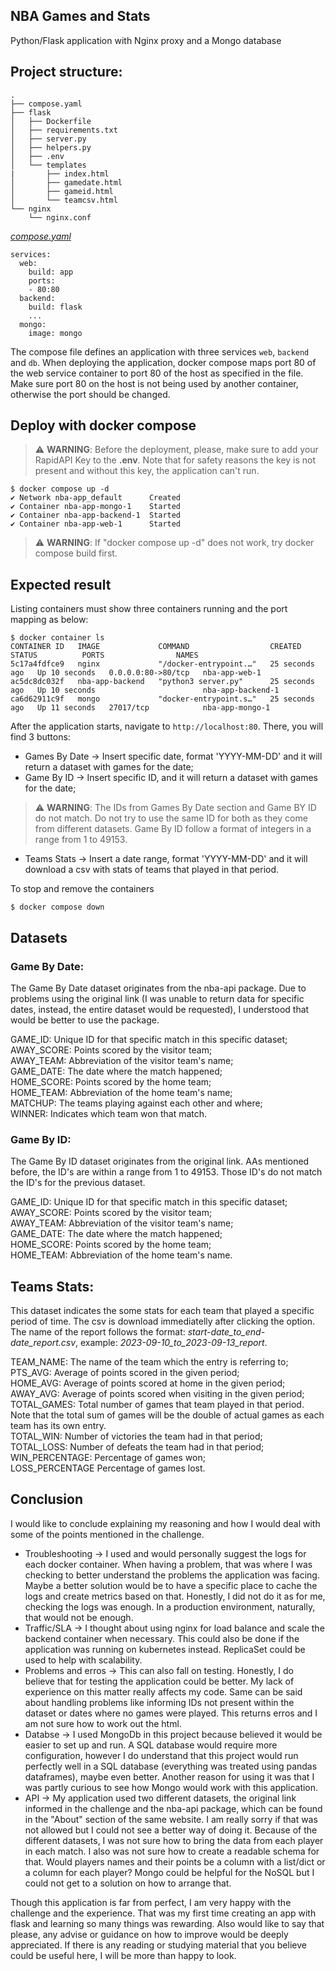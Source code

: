 ## NBA Games and Stats

Python/Flask application with Nginx proxy and a Mongo database

## Project structure:
```
.
├── compose.yaml
├── flask
│   ├── Dockerfile
│   ├── requirements.txt
│   ├── server.py
│   ├── helpers.py
│   ├── .env
│   └── templates
|       ├── index.html
│       ├── gamedate.html
│       ├── gameid.html
│       └── teamcsv.html
└── nginx
    └── nginx.conf

```

[_compose.yaml_](compose.yaml)
```
services:
  web:
    build: app
    ports:
    - 80:80
  backend:
    build: flask
    ...
  mongo:
    image: mongo
```
The compose file defines an application with three services `web`, `backend` and `db`.
When deploying the application, docker compose maps port 80 of the web service container to port 80 of the host as specified in the file.
Make sure port 80 on the host is not being used by another container, otherwise the port should be changed.

## Deploy with docker compose
  
> :warning: **WARNING**: Before the deployment, please, make sure to add your RapidAPI Key to the **.env**. Note that for safety reasons the key is not present and without this key, the application can't run.

```
$ docker compose up -d
✔ Network nba-app_default      Created 
✔ Container nba-app-mongo-1    Started   
✔ Container nba-app-backend-1  Started    
✔ Container nba-app-web-1      Started  

```
> :warning: **WARNING**: If "docker compose up -d" does not work, try docker compose build first.

## Expected result

Listing containers must show three containers running and the port mapping as below:
```
$ docker container ls
CONTAINER ID   IMAGE             COMMAND                  CREATED          STATUS          PORTS                NAMES
5c17a4fdfce9   nginx             "/docker-entrypoint.…"   25 seconds ago   Up 10 seconds   0.0.0.0:80->80/tcp   nba-app-web-1
ac5dc8dc032f   nba-app-backend   "python3 server.py"      25 seconds ago   Up 10 seconds                        nba-app-backend-1
ca6d62911c9f   mongo             "docker-entrypoint.s…"   25 seconds ago   Up 11 seconds   27017/tcp            nba-app-mongo-1
```

After the application starts, navigate to `http://localhost:80`. There, you will find 3 buttons:  
- Games By Date -> Insert specific date, format 'YYYY-MM-DD' and it will return a dataset with games for the date;
- Game By ID -> Insert specific ID, and it will return a dataset with games for the date;
> :warning: **WARNING**: The IDs from Games By Date section and Game BY ID do not match. Do not try to use the same ID for both as they come from different datasets. Game By ID follow a format of integers in a range from 1 to 49153.  
- Teams Stats -> Insert a date range, format 'YYYY-MM-DD' and it will download a csv with stats of teams that played in that period.

To stop and remove the containers
```
$ docker compose down
```
## Datasets

### Game By Date:
  
The Game By Date dataset originates from the nba-api package. Due to problems using the original link (I was unable to return data for specific dates, instead, the entire dataset would be requested), I understood that would be better to use the package.   
  
GAME_ID: Unique ID for that specific match in this specific dataset;  
AWAY_SCORE: Points scored by the visitor team;  
AWAY_TEAM: Abbreviation of the visitor team's name;  
GAME_DATE: The date where the match happened;  
HOME_SCORE: Points scored by the home team;  
HOME_TEAM: Abbreviation of the home team's name;  
MATCHUP: The teams playing against each other and where;  
WINNER: Indicates which team won that match.  


### Game By ID:
  
The Game By ID dataset originates from the original link[](https://rapidapi.com/theapiguy/api/free-nba/endpoints). AAs mentioned before, the ID's are within a range from 1 to 49153. Those ID's do not match the ID's for the previous dataset.  
  
GAME_ID: Unique ID for that specific match in this specific dataset;  
AWAY_SCORE: Points scored by the visitor team;  
AWAY_TEAM: Abbreviation of the visitor team's name;  
GAME_DATE: The date where the match happened;  
HOME_SCORE: Points scored by the home team;  
HOME_TEAM: Abbreviation of the home team's name.  

## Teams Stats:
  
This dataset indicates the some stats for each team that played a specific period of time. The csv is download immediatelly after clicking the option. The name of the report follows the format: *start-date_to_end-date_report.csv*, example: *2023-09-10_to_2023-09-13_report*.  
  
TEAM_NAME: The name of the team which the entry is referring to;  
PTS_AVG: Average of points scored in the given period;  
HOME_AVG: Average of points scored at home in the given period;  
AWAY_AVG: Average of points scored when visiting in the given period;  
TOTAL_GAMES: Total number of games that team played in that period. Note that the total sum of games will be the double of actual games as each team has its own entry.  
TOTAL_WIN: Number of victories the team had in that period;  
TOTAL_LOSS: Number of defeats the team had in that period;  
WIN_PERCENTAGE: Percentage of games won;  
LOSS_PERCENTAGE Percentage of games lost.  

## Conclusion

I would like to conclude explaining my reasoning and how I would deal with some of the points mentioned in the challenge.  
- Troubleshooting -> I used and would personally suggest the logs for each docker container. When having a problem, that was where I was checking to better understand the problems the application was facing. Maybe a better solution would be to have a specific place to cache the logs and create metrics based on that. Honestly, I did not do it as for me, checking the logs was enough. In a production environment, naturally, that would not be enough.  
- Traffic/SLA -> I thought about using nginx for load balance and scale the backend container when necessary. This could also be done if the application was running on kubernetes instead. ReplicaSet could be used to help with scalability.  
- Problems and erros -> This can also fall on testing. Honestly, I do believe that for testing the application could be better. My lack of experience on this matter really affects my code. Same can be said about handling problems like informing IDs not present within the dataset or dates where no games were played. This returns erros and I am not sure how to work out the html.  
- Databse -> I used MongoDb in this project because believed it would be easier to set up and run. A SQL database would require more configuration, however I do understand that this project would run perfectly well in a SQL database (everything was treated using pandas dataframes), maybe even better. Another reason for using it was that I was partly curious to see how Mongo would work with this application.  
- API -> My application used two different datasets, the original link informed in the challenge and the nba-api package, which can be found in the "About" section of the same website. I am really sorry if that was not allowed but I could not see a better way of doing it. Because of the different datasets, I was not sure how to bring the data from each player in each match. I also was not sure how to create a readable schema for that. Would players names and their points be a column with a list/dict or a column for each player? Mongo could be helpful for the NoSQL but I could not get to a solution on how to arrange that.  
  
Though this application is far from perfect, I am very happy with the challenge and the experience. That was my first time creating an app with flask and learning so many things was rewarding. Also would like to say that please, any advise or guidance on how to improve would be deeply appreciated. If there is any reading or studying material that you believe could be useful here, I will be more than happy to look.
